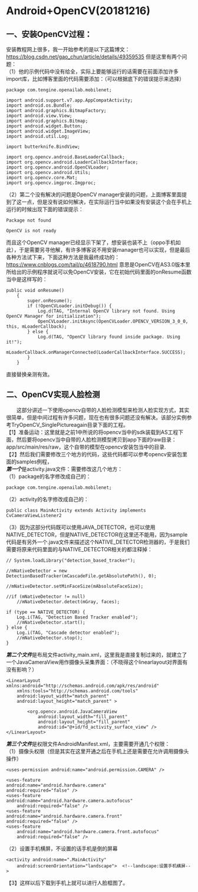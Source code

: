 Android+OpenCV(20181216)
===

一、安装OpenCV过程：
---
安装教程网上很多，我一开始参考的是以下这篇博文：
https://blog.csdn.net/gao_chun/article/details/49359535
但是这里有两个问题：<br>
（1）他的示例代码中没有给全，实际上要能够运行的话需要在前面添加许多import库，比如博客里面的代码需要添加：（可以根据底下的错误提示来选择）<br>
```
package com.tengine.openailab.mobilenet;

import android.support.v7.app.AppCompatActivity;
import android.os.Bundle;
import android.graphics.BitmapFactory;
import android.view.View;
import android.graphics.Bitmap;
import android.widget.Button;
import android.widget.ImageView;
import android.util.Log;

import butterknife.BindView;

import org.opencv.android.BaseLoaderCallback;
import org.opencv.android.LoaderCallbackInterface;
import org.opencv.android.OpenCVLoader;
import org.opencv.android.Utils;
import org.opencv.core.Mat;
import org.opencv.imgproc.Imgproc;
```
（2）第二个没有解决的问题是OpenCV manager安装的问题，上面博客里面提到了这一点，但是没有说如何解决，在实际运行当中如果没有安装这个会在手机上运行的时候出现下面的错误提示：<br>
```
Package not found

OpenCV is not ready
```
而且这个OpenCV manager已经显示下架了，想安装也装不上（oppo手机如此），于是需要另寻他解，有许多博客说不用安装manager也可以实现，但是最后各种方法试下来，下面这种方法是我最终成功的：
https://www.cnblogs.com/tail/p/4618790.html
意思是OpenCV在AS3.0版本里所给出的示例程序就说可以免OpenCV安装，它在初始代码里面的onResume函数当中是这样写的：<br>
```
public void onResume()
    {
        super.onResume();
        if (!OpenCVLoader.initDebug()) {
            Log.d(TAG, "Internal OpenCV library not found. Using OpenCV Manager for initialization");
            OpenCVLoader.initAsync(OpenCVLoader.OPENCV_VERSION_3_0_0, this, mLoaderCallback);
        } else {
            Log.d(TAG, "OpenCV library found inside package. Using it!");
            mLoaderCallback.onManagerConnected(LoaderCallbackInterface.SUCCESS);
        }
    }
```
直接替换亲测有效。

二、OpenCV实现人脸检测
---
&emsp;&emsp;这部分讲述一下使用opencv自带的人脸检测模型来检测人脸实现方式，其实很简单，但是中间过程有许多问题，现在也有很多问题还没有解决。该部分实例参考TryOpenCV_SinglePictureagain目录下面的工程。<br>
【1】准备运动：这里就是之前1中所说的将opencv当中的sdk装载到AS工程下面，然后要将opencv当中自带的人脸检测模型拷贝到app下面的raw目录：app/src/main/res/raw，这个自带的模型在opencv安装包当中的目录.<br>
【2】然后我们需要修改三个地方的代码，这些代码都可以参考opencv安装包里面的samples例程，<br>
***第一个***是activity.java文件：需要修改这几个地方：<br>
（1）package的名字修改成自己的：<br>
```
package com.tengine.openailab.mobilenet;
```
（2）activity的名字修改成自己的：<br>
```
public class MainActivity extends Activity implements CvCameraViewListener2 
```
（3）因为这部分代码既可以使用JAVA_DETECTOR，也可以使用NATIVE_DETECTOR，但是NATIVE_DETECTOR在这里还不能用，因为sample代码是有另外一个.java文件来描述这个NATIVE_DETECTOR检测器的，于是我们需要将原来代码里面的与NATIVE_DETECTOR相关的都注释掉：
```
// System.loadLibrary("detection_based_tracker");

//mNativeDetector = new DetectionBasedTracker(mCascadeFile.getAbsolutePath(), 0);

//mNativeDetector.setMinFaceSize(mAbsoluteFaceSize);

//if (mNativeDetector != null)
    //mNativeDetector.detect(mGray, faces);

if (type == NATIVE_DETECTOR) {
    Log.i(TAG, "Detection Based Tracker enabled");
    //mNativeDetector.start();
} else {
    Log.i(TAG, "Cascade detector enabled");
    //mNativeDetector.stop();
}
```
***第二个文件***是布局文件activity_main.xml，这里我是直接复制过来的，就建立了一个JavaCameraView用作摄像头采集界面：（不晓得这个linearlayout对界面有没有影响？）
```
<LinearLayout xmlns:android="http://schemas.android.com/apk/res/android"
    xmlns:tools="http://schemas.android.com/tools"
    android:layout_width="match_parent"
    android:layout_height="match_parent" >

        <org.opencv.android.JavaCameraView
            android:layout_width="fill_parent"
            android:layout_height="fill_parent"
            android:id="@+id/fd_activity_surface_view" />
</LinearLayout>
```

***第三个文件***是权限文件AndroidManifest.xml，主要需要开通几个权限：<br>
（1）摄像头权限（但是其实在这里开通之后在手机上还是需要在允许调用摄像头操作）
```
<uses-permission android:name="android.permission.CAMERA" />

<uses-feature 
android:name="android.hardware.camera" 
android:required="false" />
<uses-feature 
android:name="android.hardware.camera.autofocus"
    android:required="false" />
<uses-feature 
android:name="android.hardware.camera.front"   
android:required="false" />
<uses-feature
    android:name="android.hardware.camera.front.autofocus"
    android:required="false" />
```
（2）设置手机横屏，不设置的话手机是倒的屏幕
```
<activity android:name=".MainActivity"
    android:screenOrientation="landscape">  <!--landscape:设置手机横屏-->
```
【3】这样以后下载到手机上就可以进行人脸框图了。
